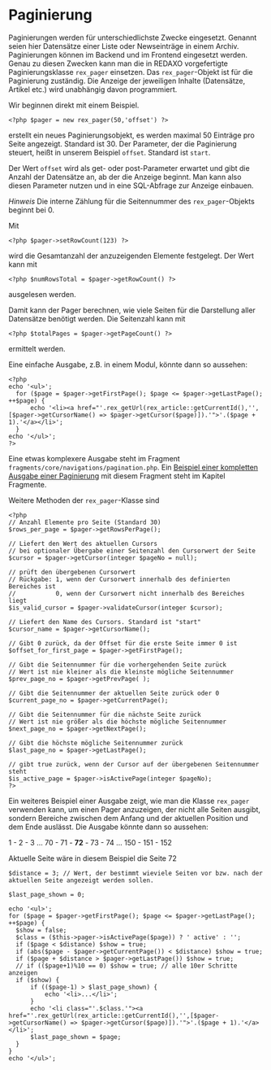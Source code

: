 # Paginierung

Paginierungen werden für unterschiedlichste Zwecke eingesetzt. Genannt seien hier Datensätze einer Liste oder Newseinträge in einem Archiv. Paginierungen können im Backend und im Frontend eingesetzt werden. Genau zu diesen Zwecken kann man die in REDAXO vorgefertigte Paginierungsklasse `rex_pager` einsetzen. Das `rex_pager`-Objekt ist für die Paginierung zuständig. Die Anzeige der jeweiligen Inhalte (Datensätze, Artikel etc.) wird unabhängig davon programmiert.

Wir beginnen direkt mit einem Beispiel.

```
<?php $pager = new rex_pager(50,'offset') ?>
```
    
erstellt ein neues Paginierungsobjekt, es werden maximal 50 Einträge pro Seite angezeigt. Standard ist 30. Der Parameter, der die Paginierung steuert, heißt in unserem Beispiel `offset`. Standard ist `start`.

Der Wert `offset` wird als get- oder post-Parameter erwartet und gibt die Anzahl der Datensätze an, ab der die Anzeige beginnt. Man kann also diesen Parameter nutzen und in eine SQL-Abfrage zur Anzeige einbauen.

*Hinweis* Die interne Zählung für die Seitennummer des `rex_pager`-Objekts beginnt bei 0.

Mit

```
<?php $pager->setRowCount(123) ?>
```
    
wird die Gesamtanzahl der anzuzeigenden Elemente festgelegt. 
Der Wert kann mit

```
<?php $numRowsTotal = $pager->getRowCount() ?>
```
    
ausgelesen werden.

Damit kann der Pager berechnen, wie viele Seiten für die Darstellung aller Datensätze benötigt werden. 
Die Seitenzahl kann mit

```
<?php $totalPages = $pager->getPageCount() ?>
```
ermittelt werden.
    
Eine einfache Ausgabe, z.B. in einem Modul, könnte dann so aussehen:

```
<?php
echo '<ul>';
  for ($page = $pager->getFirstPage(); $page <= $pager->getLastPage(); ++$page) {
      echo '<li><a href="'.rex_getUrl(rex_article::getCurrentId(),'',[$pager->getCursorName() => $pager->getCursor($page)]).'">'.($page + 1).'</a></li>';    
  }
echo '</ul>';
?>
```

Eine etwas komplexere Ausgabe steht im Fragment `fragments/core/navigations/pagination.php`. Ein [Beispiel einer kompletten Ausgabe einer Paginierung](/{{path}}/{{version}}/fragmente) mit diesem Fragment steht im Kapitel Fragmente.

Weitere Methoden der `rex_pager`-Klasse sind

```
<?php
// Anzahl Elemente pro Seite (Standard 30)
$rows_per_page = $pager->getRowsPerPage();
   
// Liefert den Wert des aktuellen Cursors
// bei optionaler Übergabe einer Seitenzahl den Cursorwert der Seite
$cursor = $pager->getCursor(integer $pageNo = null);
   
// prüft den übergebenen Cursorwert
// Rückgabe: 1, wenn der Cursorwert innerhalb des definierten Bereiches ist
//           0, wenn der Cursorwert nicht innerhalb des Bereiches liegt
$is_valid_cursor = $pager->validateCursor(integer $cursor);
   
// Liefert den Name des Cursors. Standard ist "start"
$cursor_name = $pager->getCursorName();
   
// Gibt 0 zurück, da der Offset für die erste Seite immer 0 ist        
$offset_for_first_page = $pager->getFirstPage();
   
// Gibt die Seitennummer für die vorhergehenden Seite zurück
// Wert ist nie kleiner als die kleinste mögliche Seitennummer
$prev_page_no = $pager->getPrevPage( );
   
// Gibt die Seitennummer der aktuellen Seite zurück oder 0
$current_page_no = $pager->getCurrentPage();
   
// Gibt die Seitennummer für die nächste Seite zurück
// Wert ist nie größer als die höchste mögliche Seitennummer
$next_page_no = $pager->getNextPage();
   
// Gibt die höchste mögliche Seitennummer zurück
$last_page_no = $pager->getLastPage();
   
// gibt true zurück, wenn der Cursor auf der übergebenen Seitennummer steht
$is_active_page = $pager->isActivePage(integer $pageNo);
?>
```

Ein weiteres Beispiel einer Ausgabe zeigt, wie man die Klasse `rex_pager` verwenden kann, um einen Pager anzuzeigen, der nicht alle Seiten ausgibt, sondern Bereiche zwischen dem Anfang und der aktuellen Position und dem Ende auslässt. Die Ausgabe könnte dann so aussehen:

1 - 2 - 3 ... 70 - 71 - **72** - 73 - 74 ... 150 - 151 - 152

Aktuelle Seite wäre in diesem Beispiel die Seite 72

```
$distance = 3; // Wert, der bestimmt wieviele Seiten vor bzw. nach der aktuellen Seite angezeigt werden sollen.

$last_page_shown = 0;

echo '<ul>';
for ($page = $pager->getFirstPage(); $page <= $pager->getLastPage(); ++$page) {
  $show = false;
  $class = ($this->pager->isActivePage($page)) ? ' active' : '';
  if ($page < $distance) $show = true;
  if (abs($page - $pager->getCurrentPage()) < $distance) $show = true; 
  if ($page + $distance > $pager->getLastPage()) $show = true;
  // if (($page+1)%10 == 0) $show = true; // alle 10er Schritte anzeigen
  if ($show) {
      if (($page-1) > $last_page_shown) {
          echo '<li>...</li>';
      }
      echo '<li class="'.$class.'"><a href="'.rex_getUrl(rex_article::getCurrentId(),'',[$pager->getCursorName() => $pager->getCursor($page)]).'">'.($page + 1).'</a></li>';
      $last_page_shown = $page;
  }
}
echo '</ul>';
``` 


